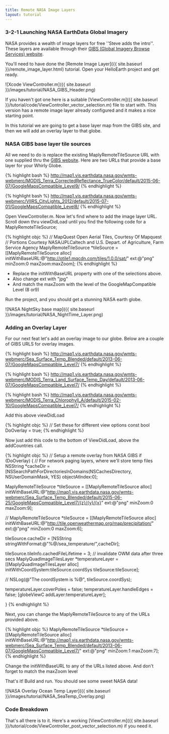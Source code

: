 ```yaml
---
title: Remote NASA Image Layers
layout: tutorial
---
```



### 3-2-1 Launching NASA EarthData Global Imagery

NASA provides a wealth of image layers for free ''Steve adds the intro''.  These layers are available through their [GIBS (Global Imagery Browse Services) website](https://earthdata.nasa.gov/about/science-system-description/eosdis-components/global-imagery-browse-services-gibs).

You'll need to have done the [Remote Image Layer]({{ site.baseurl }}/remote_image_layer.html) tutorial.  Open your HelloEarth project and get ready.

![Xcode ViewController.m]({{ site.baseurl }}/images/tutorial/NASA_GIBS_Header.png)

If you haven't got one here is a suitable [ViewController.m]({{ site.baseurl }}/tutorial/code/ViewController_vector_selection.m) file to start with.  This version has a remote image layer already configured and it makes a nice starting point.

In this tutorial we are going to get a base layer map from the GIBS site, and then we will add an overlay layer to that globe.

### NASA GIBS base layer tile sources  

All we need to do is replace the existing MaplyRemoteTileSource URL with one supplied thru the [GIBS website](https://wiki.earthdata.nasa.gov/display/GIBS/GIBS+Available+Imagery+Products#expand-CorrectedReflectance5Products).  Here are two URLs that provide a base layer for your Whirly Globe.

{% highlight bash %}
http://map1.vis.earthdata.nasa.gov/wmts-webmerc/MODIS_Terra_CorrectedReflectance_TrueColor/default/2015-06-07/GoogleMapsCompatible_Level9/
{% endhighlight %}

{% highlight bash %}
http://map1.vis.earthdata.nasa.gov/wmts-webmerc/VIIRS_CityLights_2012/default/2015-07-01/GoogleMapsCompatible_Level8/
{% endhighlight %}

Open ViewController.m. Now let's find where to add the image layer URL.  Scroll down thru viewDidLoad until you find the following code for a MaplyRemoteTileSource;

{% highlight objc %}
// MapQuest Open Aerial Tiles, Courtesy Of Mapquest
// Portions Courtesy NASA/JPL­Caltech and U.S. Depart. of Agriculture, Farm Service Agency
MaplyRemoteTileSource *tileSource =
[[MaplyRemoteTileSource alloc]
    initWithBaseURL:@"http://otile1.mqcdn.com/tiles/1.0.0/sat/"
    ext:@"png" minZoom:0 maxZoom:maxZoom];
{% endhighlight %}

- Replace the initWithBaseURL property with one of the selections above.
- Also change ext with "jpg"
- And match the maxZoom with the level of the GoogleMapCompatible Level (8 or9)

Run the project, and you should get a stunning NASA earth globe.

![NASA NightSky base map]({{ site.baseurl }}/images/tutorial/NASA_NightTime_Layer.png)

### Adding an Overlay Layer

For our next feat let's add an overlay image to our globe.  Below are a couple of GIBS URLS for overlay images.

{% highlight bash %}
http://map1.vis.earthdata.nasa.gov/wmts-webmerc/Sea_Surface_Temp_Blended/default/2013-06-07/GoogleMapsCompatible_Level7/
{% endhighlight %}

{% highlight bash %}
http://map1.vis.earthdata.nasa.gov/wmts-webmerc/MODIS_Terra_Land_Surface_Temp_Day/default/2013-06-07/GoogleMapsCompatible_Level7/
{% endhighlight %}

{% highlight bash %}
http://map1.vis.earthdata.nasa.gov/wmts-webmerc/MODIS_Terra_Chlorophyll_A/default/2015-02-10/GoogleMapsCompatible_Level7/
{% endhighlight %}

Add this above viewDidLoad

{% highlight objc %}
// Set these for different view options
const bool DoOverlay = true;
{% endhighlight %}

Now just add this code to the bottom of ViewDidLoad, above the addCountries call.

{% highlight objc %}
// Setup a remote overlay from NASA GIBS
if (DoOverlay)
{
// For network paging layers, where we'll store temp files
NSString *cacheDir = [NSSearchPathForDirectoriesInDomains(NSCachesDirectory, NSUserDomainMask, YES)  objectAtIndex:0];

MaplyRemoteTileSource *tileSource = [[MaplyRemoteTileSource alloc] initWithBaseURL:@"http://map1.vis.earthdata.nasa.gov/wmts-webmerc/Sea_Surface_Temp_Blended/default/2015-06-25/GoogleMapsCompatible_Level7/{z}/{y}/{x}" ext:@"png" minZoom:0 maxZoom:9];

//     MaplyRemoteTileSource *tileSource = [[MaplyRemoteTileSource alloc] initWithBaseURL:@"http://tile.openweathermap.org/map/precipitation/" ext:@"png" minZoom:0 maxZoom:6];

tileSource.cacheDir = [NSString stringWithFormat:@"%@/sea_temperature/",cacheDir];

tileSource.tileInfo.cachedFileLifetime = 3; // invalidate OWM data after three secs
MaplyQuadImageTilesLayer *temperatureLayer = [[MaplyQuadImageTilesLayer alloc] initWithCoordSystem:tileSource.coordSys tileSource:tileSource];

//       NSLog(@"The coordSystem is %@", tileSource.coordSys);

temperatureLayer.coverPoles = false;
temperatureLayer.handleEdges = false;
[globeViewC addLayer:temperatureLayer];

}
{% endhighlight %}

Next, you can change the MaplyRemoteTileSource to any of the URLs provided above.

{% highlight objc %}
MaplyRemoteTileSource *tileSource = [[MaplyRemoteTileSource alloc] initWithBaseURL:@"http://map1.vis.earthdata.nasa.gov/wmts-webmerc/Sea_Surface_Temp_Blended/default/2013-06-07/GoogleMapsCompatible_Level7/"
ext:@"png" minZoom:1 maxZoom:7];
{% endhighlight %}
 
Change the initWithBaseURL to any of the URLs listed above.
And don't forget to match the maxZoom level


That's it! Build and run.  You should see some sweet NASA data! 

![NASA Overlay Ocean Temp Layer]({{ site.baseurl }}/images/tutorial/NASA_SeaTemp_Overlay.png)

### Code Breakdown

That's all there is to it.  Here's a working [ViewController.m]({{ site.baseurl }}/tutorial/code/ViewController_post_vector_selection.m) if you need it.
